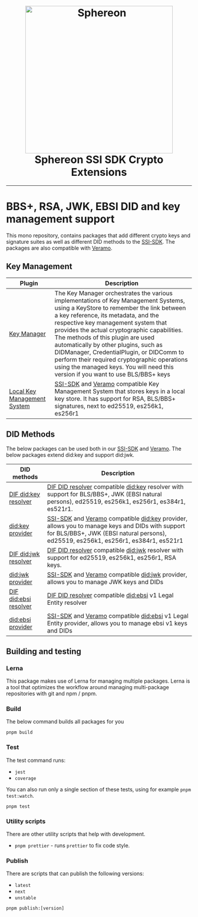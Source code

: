 <h1 align="center">
  <br>
  <a href="https://www.sphereon.com"><img src="https://sphereon.com/content/themes/sphereon/assets/img/logo.svg" alt="Sphereon" width="400"></a>
  <br>Sphereon SSI SDK Crypto Extensions 
  <br>
</h1>

---

# BBS+, RSA, JWK, EBSI DID and key management support

This mono repository, contains packages that add different crypto keys and signature suites as well as different DID
methods to the [SSI-SDK](https://github.com/Sphereon-Opensource/ssi-sdk). The packages are also compatible
with [Veramo](https://veramo.io).

## Key Management

| Plugin                                              | Description                                                                                                                                                                                                                                                                                                                                                                                                                                                                                                                |
|-----------------------------------------------------|----------------------------------------------------------------------------------------------------------------------------------------------------------------------------------------------------------------------------------------------------------------------------------------------------------------------------------------------------------------------------------------------------------------------------------------------------------------------------------------------------------------------------|
| [Key Manager](./packages/key-manager)               | The Key Manager orchestrates the various implementations of Key Management Systems, using a KeyStore to remember the link between a key reference, its metadata, and the respective key management system that provides the actual cryptographic capabilities. The methods of this plugin are used automatically by other plugins, such as DIDManager, CredentialPlugin, or DIDComm to perform their required cryptographic operations using the managed keys. You will need this version if you want to use BLS/BBS+ keys |
| [Local Key Management System](./packages/kms-local) | [SSI-SDK](https://github.com/Sphereon-Opensource/ssi-sdk) and [Veramo](https://veramo.io/) compatible Key Management System that stores keys in a local key store. It has support for RSA, BLS/BBS+ signatures, next to ed25519, es256k1, es256r1                                                                                                                                                                                                                                                                          |

## DID Methods

The below packages can be used both in our [SSI-SDK](https://github.com/Sphereon-Opensource/ssi-sdk)
and [Veramo](https://veramo.io/). The below packages extend did:key and support did:jwk.

| DID methods                                           | Description                                                                                                                                                                                                                                                                                                |
|-------------------------------------------------------|------------------------------------------------------------------------------------------------------------------------------------------------------------------------------------------------------------------------------------------------------------------------------------------------------------|
| [DIF did:key resolver](./packages/did-resolver-key)   | [DIF DID resolver](https://github.com/decentralized-identity/did-resolver) compatible [did:key](https://w3c-ccg.github.io/did-method-key/) resolver with support for BLS/BBS+, JWK (EBSI natural persons), ed25519, es256k1, es256r1, es384r1, es521r1.                                                    |
| [did:key provider](./packages/did-provider-key)       | [SSI-SDK](https://github.com/Sphereon-Opensource/ssi-sdk) and [Veramo](https://veramo.io/) compatible [did:key](https://w3c-ccg.github.io/did-method-key/) provider, allows you to manage keys and DIDs with support for BLS/BBS+, JWK (EBSI natural persons), ed25519, es256k1, es256r1, es384r1, es521r1 |
| [DIF did:jwk resolver](./packages/did-resolver-key)   | [DIF DID resolver](https://github.com/decentralized-identity/did-resolver) compatible [did:jwk](https://github.com/quartzjer/did-jwk/blob/main/spec.md) resolver with support for ed25519, es256k1, es256r1, RSA keys.                                                                                     |
| [did:jwk provider](./packages/did-provider-jwk)       | [SSI-SDK](https://github.com/Sphereon-Opensource/ssi-sdk) and [Veramo](https://veramo.io/) compatible [did:jwk](https://w3c-ccg.github.io/did-method-key/) provider, allows you to manage JWK keys and DIDs                                                                                                |
| [DIF did:ebsi resolver](./packages/did-resolver-ebsi) | [DIF DID resolver](https://github.com/decentralized-identity/did-resolver) compatible [did:ebsi](https://ec.europa.eu/digital-building-blocks/wikis/display/EBSIDOC/EBSI+DID+Method) v1 Legal Entity resolver                                                                                              |
| [did:ebsi provider](./packages/did-provider-ebsi)     | [SSI-SDK](https://github.com/Sphereon-Opensource/ssi-sdk) and [Veramo](https://veramo.io/) compatible [did:ebsi](https://ec.europa.eu/digital-building-blocks/wikis/display/EBSIDOC/EBSI+DID+Method) v1 Legal Entity provider, allows you to manage ebsi v1 keys and DIDs                                  |

## Building and testing

### Lerna

This package makes use of Lerna for managing multiple packages. Lerna is a tool that optimizes the workflow around
managing multi-package repositories with git and npm / pnpm.

### Build

The below command builds all packages for you

```shell
pnpm build
```

### Test

The test command runs:

* `jest`
* `coverage`

You can also run only a single section of these tests, using for example `pnpm test:watch`.

```shell
pnpm test
```

### Utility scripts

There are other utility scripts that help with development.

* `pnpm prettier` - runs `prettier` to fix code style.

### Publish

There are scripts that can publish the following versions:

* `latest`
* `next`
* `unstable`

```shell
pnpm publish:[version]
```
